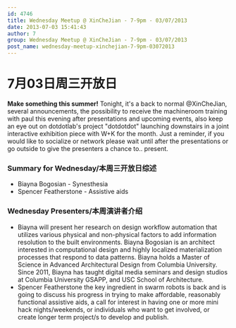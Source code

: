 ```yaml
---
id: 4746
title: Wednesday Meetup @ XinCheJian - 7-9pm - 03/07/2013
date: 2013-07-03 15:41:43
author: 7
group: Wednesday Meetup @ XinCheJian - 7-9pm - 03/07/2013
post_name: wednesday-meetup-xinchejian-7-9pm-03072013
---
```


# 7月03日周三开放日

**Make something this summer!** Tonight, it's a back to normal @XinCheJian, several announcements, the possibility to receive the machineroom training with paul this evening after presentations and upcoming events, also keep an eye out on dotdotlab's project "dotdotdot" launching downstairs in a joint interactive exhibition piece with W+K for the month. Just a reminder, if you would like to socialize or network please wait until after the presentations or go outside to give the presenters a chance to.. present.

### Summary for Wednesday/本周三开放日综述

* Biayna Bogosian - Synesthesia
* Spencer Featherstone - Assistive aids

### Wednesday Presenters/本周演讲者介绍

* Biayna will present her research on design workflow automation that utilizes various physical and non-physical factors to add information resolution to the built environments. Biayna Bogosian is an architect interested in computational design and highly localized materialization processes that respond to data patterns. Biayna holds a Master of Science in Advanced Architectural Design from Columbia University. Since 2011, Biayna has taught digital media seminars and design studios at Columbia University GSAPP, and USC School of Architecture.
* Spencer Featherstone the key ingredient in swarm robots is back and is going to discuss his progress in trying to make affordable, reasonably functional assistive aids, a call for interest in having one or more mini hack nights/weekends, or individuals who want to get involved, or create longer term project/s to develop and publish.